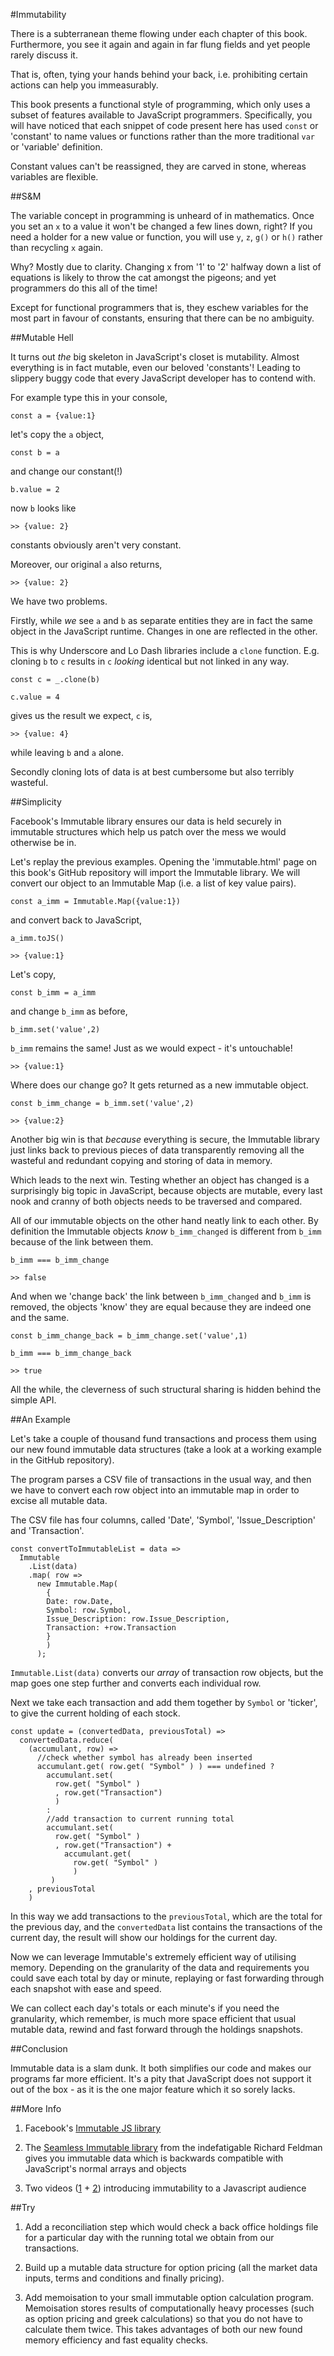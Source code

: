 #Immutability

There is a subterranean theme flowing under each chapter of this book. Furthermore, you see it again and again in far flung fields and yet people rarely discuss it.

That is, often, tying your hands behind your back, i.e. prohibiting certain actions can help you immeasurably.

This book presents a functional style of programming, which only uses a subset of features available to JavaScript programmers. Specifically, you will have noticed that each snippet of code present here has used `const` or 'constant' to name values or functions rather than the more traditional `var` or 'variable' definition.

Constant values can't be reassigned, they are carved in stone, whereas variables are flexible.

##S&M

The variable concept in programming is unheard of in mathematics. Once you set an `x` to a value it won't be changed a few lines down, right? If you need a holder for a new value or function, you will use `y`, `z`, `g()` or `h()` rather than recycling `x` again.

Why? Mostly due to clarity. Changing x from '1' to '2' halfway down a list of equations is likely to throw the cat amongst the pigeons; and yet programmers do this all of the time!

Except for functional programmers that is, they eschew variables for the most part in favour of constants, ensuring that there can be no ambiguity.

##Mutable Hell

It turns out *the* big skeleton in JavaScript's closet is mutability. Almost everything is in fact mutable, even our beloved 'constants'! Leading to slippery buggy code that every JavaScript developer has to contend with.

For example type this in your console,

~~~~~~~~
const a = {value:1}
~~~~~~~~

let's copy the `a` object,

~~~~~~~~
const b = a
~~~~~~~~

and change our constant(!)

~~~~~~~~
b.value = 2
~~~~~~~~

now `b` looks like

~~~~~~~~
>> {value: 2}
~~~~~~~~

constants obviously aren't very constant.

Moreover, our original `a` also returns,

~~~~~~~~
>> {value: 2}
~~~~~~~~

We have two problems.

Firstly, while *we* see `a` and `b` as separate entities they are in fact the same object in the JavaScript runtime. Changes in one are reflected in the other.

This is why Underscore and Lo Dash libraries include a `clone` function. E.g. cloning `b` to `c` results in `c` *looking* identical but not linked in any way.

~~~~~~~~
const c = _.clone(b)
~~~~~~~~
~~~~~~~~
c.value = 4
~~~~~~~~

gives us the result we expect, `c` is,

~~~~~~~~
>> {value: 4}
~~~~~~~~

while leaving `b` and `a` alone.

Secondly cloning lots of data is at best cumbersome but also terribly wasteful.

##Simplicity

Facebook's Immutable library ensures our data is held securely in immutable structures which help us patch over the mess we would otherwise be in.

Let's replay the previous examples. Opening the 'immutable.html' page on this book's GitHub repository will import the Immutable library. We will convert our object to an Immutable Map (i.e. a list of key value pairs).

~~~~~~~~
const a_imm = Immutable.Map({value:1})
~~~~~~~~

and convert back to JavaScript,

~~~~~~~~
a_imm.toJS()
~~~~~~~~

~~~~~~~~
>> {value:1}
~~~~~~~~

Let's copy,

~~~~~~~~
const b_imm = a_imm
~~~~~~~~

and change `b_imm` as before,

~~~~~~~~
b_imm.set('value',2)
~~~~~~~~

`b_imm` remains the same! Just as we would expect - it's untouchable!

~~~~~~~~
>> {value:1}
~~~~~~~~

Where does our change go? It gets returned as a new immutable object.

~~~~~~~~
const b_imm_change = b_imm.set('value',2)
~~~~~~~~

~~~~~~~~
>> {value:2}
~~~~~~~~

Another big win is that *because* everything is secure, the Immutable library just links back to previous pieces of data transparently removing all the wasteful and redundant copying and storing of data in memory.

Which leads to the next win. Testing whether an object has changed is a surprisingly big topic in JavaScript, because objects are mutable, every last nook and cranny of both objects needs to be traversed and compared.

All of our immutable objects on the other hand neatly link to each other. By definition the Immutable objects *know* `b_imm_changed` is different from `b_imm` because of the link between them.

~~~~~~~~
b_imm === b_imm_change
~~~~~~~~

~~~~~~~~
>> false
~~~~~~~~

And when we 'change back' the link between `b_imm_changed` and `b_imm` is removed, the objects 'know' they are equal because they are indeed one and the same.

~~~~~~~~
const b_imm_change_back = b_imm_change.set('value',1)
~~~~~~~~

~~~~~~~~
b_imm === b_imm_change_back
~~~~~~~~

~~~~~~~~
>> true
~~~~~~~~

All the while, the cleverness of such structural sharing is hidden behind the simple API.

##An Example

Let's take a couple of thousand fund transactions and process them using our new found immutable data structures (take a look at a working example in the GitHub repository).

The program parses a CSV file of transactions in the usual way, and then we have to convert each row object into an immutable map in order to excise all mutable data.

The CSV file has four columns, called 'Date', 'Symbol', 'Issue_Description' and 'Transaction'.

~~~~~~~~
const convertToImmutableList = data =>
  Immutable
    .List(data)
    .map( row =>
      new Immutable.Map(
        {
        Date: row.Date,
        Symbol: row.Symbol,
        Issue_Description: row.Issue_Description,
        Transaction: +row.Transaction
        }
        )
      );
~~~~~~~~

`Immutable.List(data)` converts our *array* of transaction row objects, but the map goes one step further and converts each individual row.

Next we take each transaction and add them together by `Symbol` or 'ticker', to give the current holding of each stock.

~~~~~~~~
const update = (convertedData, previousTotal) =>
  convertedData.reduce(
    (accumulant, row) =>
      //check whether symbol has already been inserted
      accumulant.get( row.get( "Symbol" ) ) === undefined ?
        accumulant.set(
          row.get( "Symbol" )
          , row.get("Transaction")
          )
        :
        //add transaction to current running total
        accumulant.set(
          row.get( "Symbol" )
          , row.get("Transaction") +
            accumulant.get(
              row.get( "Symbol" )
              )
         )
    , previousTotal
    )
~~~~~~~~

In this way we add transactions to the `previousTotal`, which are the total for the previous day, and the `convertedData` list contains the transactions of the current day, the result will show our holdings for the current day.

Now we can leverage Immutable's extremely efficient way of utilising memory. Depending on the granularity of the data and requirements you could save each total by day or minute, replaying or fast forwarding through each snapshot with ease and speed.

We can collect each day's totals or each minute's if you need the granularity, which remember, is much more space efficient that usual mutable data, rewind and fast forward through the holdings snapshots.

##Conclusion

Immutable data is a slam dunk. It both simplifies our code and makes our programs far more efficient. It's a pity that JavaScript does not support it out of the box - as it is the one major feature which it so sorely lacks.

##More Info

1) Facebook's [Immutable JS library](http://facebook.github.io/immutable-js/)

2) The [Seamless Immutable library](https://github.com/rtfeldman/seamless-immutable) from the indefatigable Richard Feldman gives you immutable data which is backwards compatible with JavaScript's normal arrays and objects

3) Two videos ([1](https://www.youtube.com/watch?v=I7IdS-PbEgI) + [2](https://www.youtube.com/watch?v=wA98Coal4jk)) introducing immutability to a Javascript audience

##Try

1) Add a reconciliation step which would check a back office holdings file for a particular day with the running total we obtain from our transactions.

2) Build up a mutable data structure for option pricing (all the market data inputs, terms and conditions and finally pricing).

3) Add memoisation to your small immutable option calculation program. Memoisation stores results of computationally heavy processes (such as option pricing and greek calculations) so that you do not have to calculate them twice. This takes advantages of both our new found memory efficiency and fast equality checks.
